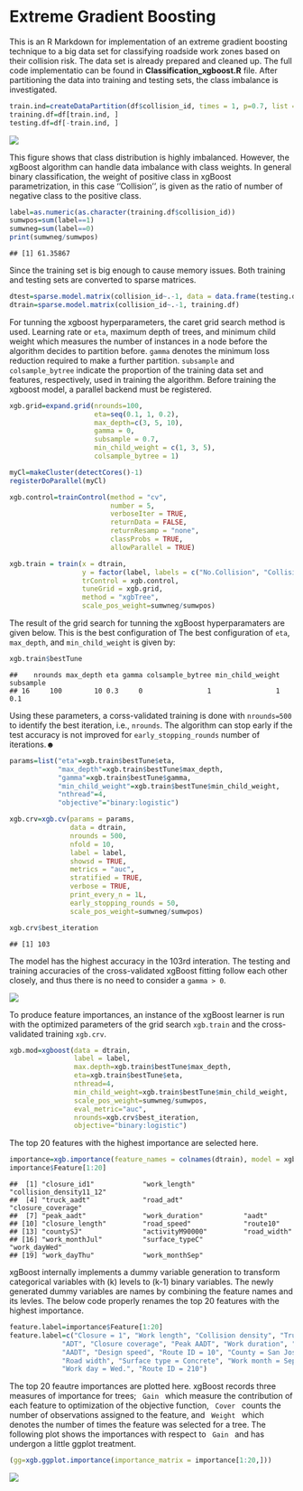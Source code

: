 Extreme Gradient Boosting
================

This is an R Markdown for implementation of an extreme gradient boosting
technique to a big data set for classifying roadside work zones based on
their collision risk. The data set is already prepared and cleaned up.
The full code implementatio can be found in **Classification_xgboost.R** file. 
After partitioning the data into training and testing sets, the class
imbalance is investigated.

``` r
train.ind=createDataPartition(df$collision_id, times = 1, p=0.7, list = FALSE)
training.df=df[train.ind, ]
testing.df=df[-train.ind, ]
```

<img src="Classification_xgBoost_files/figure-gfm/imbalance_plot-1.png" style="display: block; margin: auto;" />

This figure shows that class distribution is highly imbalanced. However,
the xgBoost algorithm can handle data imbalance with class weights. In
general binary classification, the weight of positive class in xgBoost
parametrization, in this case ‘’Collision’’, is given as the ratio of
number of negative class to the positive class.

``` r
label=as.numeric(as.character(training.df$collision_id))
sumwpos=sum(label==1)
sumwneg=sum(label==0)
print(sumwneg/sumwpos)
```

    ## [1] 61.35867

Since the training set is big enough to cause memory issues. Both
training and testing sets are converted to sparse matrices.

``` r
dtest=sparse.model.matrix(collision_id~.-1, data = data.frame(testing.df))
dtrain=sparse.model.matrix(collision_id~.-1, training.df)
```

For tunning the xgboost hyperparameters, the caret grid search method is
used. Learning rate or <code>eta</code>, maximum depth of trees, and
minimum child weight which measures the number of instances in a node
before the algorithm decides to partition before. <code>gamma</code>
denotes the minimum loss reduction required to make a further partition.
<code>subsample</code> and <code>colsample\_bytree</code> indicate the
proportion of the training data set and features, respectively, used in
training the algorithm. Before training the xgboost model, a parallel
backend must be registered.

``` r
xgb.grid=expand.grid(nrounds=100, 
                     eta=seq(0.1, 1, 0.2),
                     max_depth=c(3, 5, 10),
                     gamma = 0, 
                     subsample = 0.7,
                     min_child_weight = c(1, 3, 5), 
                     colsample_bytree = 1)

myCl=makeCluster(detectCores()-1)
registerDoParallel(myCl)

xgb.control=trainControl(method = "cv",
                         number = 5,
                         verboseIter = TRUE,
                         returnData = FALSE,
                         returnResamp = "none",
                         classProbs = TRUE,
                         allowParallel = TRUE)

xgb.train = train(x = dtrain,
                  y = factor(label, labels = c("No.Collision", "Collision")),
                  trControl = xgb.control,
                  tuneGrid = xgb.grid,
                  method = "xgbTree",
                  scale_pos_weight=sumwneg/sumwpos)
```

The result of the grid search for tunning the xgBoost hyperparamaters
are given below. This is the best configuration of The best
configuration of <code>eta</code>, <code>max\_depth</code>, and
<code>min\_child\_weight</code> is given by:

``` r
xgb.train$bestTune
```

    ##    nrounds max_depth eta gamma colsample_bytree min_child_weight subsample
    ## 16     100        10 0.3     0                1                1       0.1

Using these parameters, a corss-validated training is done with
<code>nrounds=500</code> to identify the best iteration, i.e.,
<code>nrounds</code>. The algorithm can stop early if the test accuracy
is not improved for <code>early\_stopping\_rounds</code> number of
iterations.☻

``` r
params=list("eta"=xgb.train$bestTune$eta,
            "max_depth"=xgb.train$bestTune$max_depth,
            "gamma"=xgb.train$bestTune$gamma,
            "min_child_weight"=xgb.train$bestTune$min_child_weight,
            "nthread"=4,
            "objective"="binary:logistic")

xgb.crv=xgb.cv(params = params,
               data = dtrain,
               nrounds = 500,
               nfold = 10,
               label = label,
               showsd = TRUE,
               metrics = "auc",
               stratified = TRUE,
               verbose = TRUE,
               print_every_n = 1L,
               early_stopping_rounds = 50,
               scale_pos_weight=sumwneg/sumwpos)
```

``` r
xgb.crv$best_iteration
```

    ## [1] 103

The model has the highest accuracy in the 103rd interation. The testing
and training accuracies of the cross-validated xgBoost fitting follow
each other closely, and thus there is no need to consider a <code>gamma
\> 0</code>.

<img src="Classification_xgBoost_files/figure-gfm/test_train_plot-1.png" style="display: block; margin: auto;" />

To produce feature importances, an instance of the xgBoost learner is
run with the optimized parameters of the grid search
<code>xgb.train</code> and the cross-validated training
<code>xgb.crv</code>.

``` r
xgb.mod=xgboost(data = dtrain, 
                label = label, 
                max.depth=xgb.train$bestTune$max_depth, 
                eta=xgb.train$bestTune$eta, 
                nthread=4, 
                min_child_weight=xgb.train$bestTune$min_child_weight,
                scale_pos_weight=sumwneg/sumwpos, 
                eval_metric="auc", 
                nrounds=xgb.crv$best_iteration, 
                objective="binary:logistic")
```

The top 20 features with the highest importance are selected here.

``` r
importance=xgb.importance(feature_names = colnames(dtrain), model = xgb.mod)
importance$Feature[1:20]
```

    ##  [1] "closure_id1"            "work_length"            "collision_density11_12"
    ##  [4] "truck_aadt"             "road_adt"               "closure_coverage"      
    ##  [7] "peak_aadt"              "work_duration"          "aadt"                  
    ## [10] "closure_length"         "road_speed"             "route10"               
    ## [13] "countySJ"               "activityM90000"         "road_width"            
    ## [16] "work_monthJul"          "surface_typeC"          "work_dayWed"           
    ## [19] "work_dayThu"            "work_monthSep"

xgBoost internally implements a dummy variable generation to transform
categorical variables with \(k\) levels to \(k-1\) binary variables. The
newly generated dummy variables are names by combining the feature names
and its levles. The below code properly renames the top 20 features with
the highest importance.

``` r
feature.label=importance$Feature[1:20]
feature.label=c("Closure = 1", "Work length", "Collision density", "Truck AADT",
             "ADT", "Closure coverage", "Peak AADT", "Work duration", "Closure length",
             "AADT", "Design speed", "Route ID = 10", "County = San Jose", "Activity code = M90000",
             "Road width", "Surface type = Concrete", "Work month = Sep.", "Work month = Jul.", 
             "Work day = Wed.", "Route ID = 210")
```

The top 20 feautre importances are plotted here. xgBoost records three
measures of importance for trees; <code> Gain </code> which measure the
contribution of each feature to optimization of the objective function,
<code> Cover </code> counts the number of observations assigned to the
feature, and <code> Weight </code> which denotes the number of times the
feature was selected for a tree. The following plot shows the
importances with respect to <code> Gain </code> and has undergon a
little ggplot treatment.

``` r
(gg=xgb.ggplot.importance(importance_matrix = importance[1:20,]))
```

<img src="Classification_xgBoost_files/figure-gfm/importance_ggplot-1.png" style="display: block; margin: auto;" />
